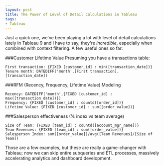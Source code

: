 ```yaml
---
layout: post
title: The Power of Level of Detail Calculations in Tableau
tags:
- Tableau
---
```


Just a quick one, we've been playing a lot with level of detail calculations lately in Tableau 9 and I have to say, they're _incredible_, especially when combined with context filtering. A few useful ones so far:

###Customer Lifetime Value
Presuming you have a transactions table:

```
First transaction: {FIXED [customer_id] : min([transaction_date])}
Tenure month: DATEDIFF('month',[First transaction], [transaction_date])
```


###RFM (Recency, Frequency, Lifetime Value) Modeling

```
Recency: DATEDIFF('month',{FIXED [customer_id] : max([transaction_date])})
Frequency: {FIXED [customer_id] : countd([order_id])}
Lifetime Value: {FIXED [customer_id] : sum([order_value])}
```


###Salesperson effectiveness (% index vs team average)

```
Size of Team: {FIXED [team_id] : countd([account_mgr_name])}
Team Revenues: {FIXED [team_id] : sum([order_value])}
Salesperson Index: sum([order_value])/avg([Team Revenues]/[Size of Team])
```


Those are a few examples, but these are really a game-changer with Tableau; now we can skip entire subqueries and ETL processes, massively accelerating analytics and dashboard development.
